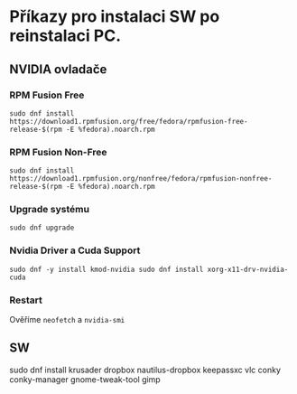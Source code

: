 # Příkazy pro instalaci SW po reinstalaci PC.
## NVIDIA ovladače
### RPM Fusion Free
`sudo dnf install https://download1.rpmfusion.org/free/fedora/rpmfusion-free-release-$(rpm -E %fedora).noarch.rpm`
### RPM Fusion Non-Free
`sudo dnf install https://download1.rpmfusion.org/nonfree/fedora/rpmfusion-nonfree-release-$(rpm -E %fedora).noarch.rpm`
### Upgrade systému
`sudo dnf upgrade`
### Nvidia Driver a Cuda Support
`sudo dnf -y install kmod-nvidia
sudo dnf install xorg-x11-drv-nvidia-cuda`
### Restart
Ověříme `neofetch` a `nvidia-smi`
## SW
sudo dnf install krusader dropbox nautilus-dropbox keepassxc vlc conky conky-manager gnome-tweak-tool gimp
